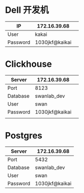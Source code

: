 # Dell 开发机

| IP       | 172.16.39.68   |     |
| -------- | -------------- | --- |
| User     | kakai          |     |
| Password | 1030jkf@kaikai |     |
# Clickhouse

| Server   | 172.16.39.68   |     |
| -------- | -------------- | --- |
| Port     | 8123           |     |
| Database | swanlab_dev    |     |
| User     | swan           |     |
| Password | 1030jkf@kaikai |     |
|          |                |     |
# Postgres

| Server   | 172.16.39.68   |
| -------- | -------------- |
| Port     | 5432           |
| Database | swanlab_dev    |
| User     | swan           |
| Password | 1030jkf@kaikai |
